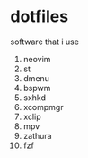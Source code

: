 # dotfiles

software that i use

1. neovim
2. st
3. dmenu
4. bspwm
5. sxhkd
6. xcompmgr
7. xclip
8. mpv
9. zathura
10. fzf
